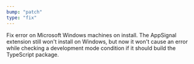 ```yaml
---
bump: "patch"
type: "fix"
---
```


Fix error on Microsoft Windows machines on install. The AppSignal extension still won't install on Windows, but now it won't cause an error while checking a development mode condition if it should build the TypeScript package.
